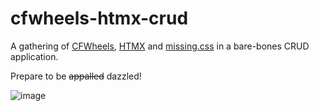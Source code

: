 # cfwheels-htmx-crud

A gathering of [CFWheels](https://www.cfwheels.org), [HTMX](https://www.htmx.org) and [missing.css](https://missing.style/) in a bare-bones CRUD application.

Prepare to be ~~appalled~~ dazzled!

![image](https://user-images.githubusercontent.com/1092563/176860817-9928c78e-136d-4613-a0bf-2983cffc8044.png)
